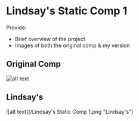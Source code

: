 # Lindsay's Static Comp 1
Provide:
* Brief overview of the project
* Images of both the original comp & my version




## Original Comp
![alt text](http://frontend.turing.io/assets/images/static-comp-challenge-1.jpg 'Original Comp')

## Lindsay's
![alt text](/Lindsay's Static Comp 1.png "Lindsay's")
